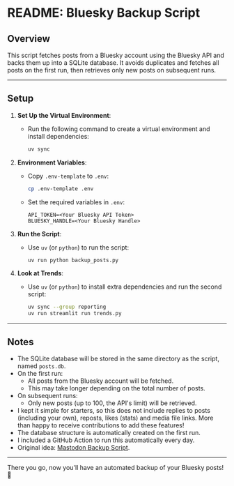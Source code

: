 # README: Bluesky Backup Script

## Overview

This script fetches posts from a Bluesky account using the Bluesky API and backs them up into a SQLite database. It avoids duplicates and fetches all posts on the first run, then retrieves only new posts on subsequent runs.

---

## Setup

1. **Set Up the Virtual Environment**:
   - Run the following command to create a virtual environment and install dependencies:
     ```bash
     uv sync
     ```

2. **Environment Variables**:
   - Copy `.env-template` to `.env`:
     ```bash
     cp .env-template .env
     ```
   - Set the required variables in `.env`:
     ```env
     API_TOKEN=<Your Bluesky API Token>
     BLUESKY_HANDLE=<Your Bluesky Handle>
     ```

3. **Run the Script**:
   - Use `uv` (or `python`) to run the script:
     ```bash
     uv run python backup_posts.py
     ```

4. **Look at Trends**:
   - Use `uv` (or `python`) to install extra dependencies and run the second script:
     ```bash
     uv sync --group reporting
     uv run streamlit run trends.py
     ```

---

## Notes
- The SQLite database will be stored in the same directory as the script, named `posts.db`.
- On the first run:
  - All posts from the Bluesky account will be fetched.
  - This may take longer depending on the total number of posts.
- On subsequent runs:
  - Only new posts (up to 100, the API's limit) will be retrieved.
- I kept it simple for starters, so this does not include replies to posts (including your own), reposts, likes (stats) and media file links. More than happy to receive contributions to add these features!
- The database structure is automatically created on the first run.
- I included a GitHub Action to run this automatically every day.
- Original idea: [Mastodon Backup Script](https://github.com/bbelderbos/mastodon-backup).

---

There you go, now you'll have an automated backup of your Bluesky posts! 🚀
